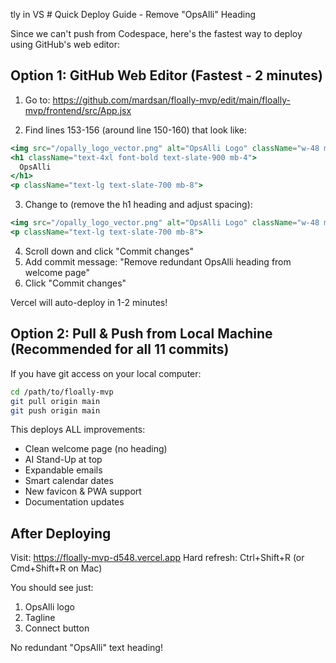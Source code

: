 tly in VS # Quick Deploy Guide - Remove "OpsAlli" Heading

Since we can't push from Codespace, here's the fastest way to deploy using GitHub's web editor:

## Option 1: GitHub Web Editor (Fastest - 2 minutes)

1. Go to: https://github.com/mardsan/floally-mvp/edit/main/floally-mvp/frontend/src/App.jsx

2. Find lines 153-156 (around line 150-160) that look like:
```jsx
<img src="/opally_logo_vector.png" alt="OpsAlli Logo" className="w-48 mx-auto mb-6" />
<h1 className="text-4xl font-bold text-slate-900 mb-4">
  OpsAlli
</h1>
<p className="text-lg text-slate-700 mb-8">
```

3. Change to (remove the h1 heading and adjust spacing):
```jsx
<img src="/opally_logo_vector.png" alt="OpsAlli Logo" className="w-48 mx-auto mb-8" />
<p className="text-lg text-slate-700 mb-8">
```

4. Scroll down and click "Commit changes"
5. Add commit message: "Remove redundant OpsAlli heading from welcome page"
6. Click "Commit changes"

Vercel will auto-deploy in 1-2 minutes!

## Option 2: Pull & Push from Local Machine (Recommended for all 11 commits)

If you have git access on your local computer:

```bash
cd /path/to/floally-mvp
git pull origin main
git push origin main
```

This deploys ALL improvements:
- Clean welcome page (no heading)
- AI Stand-Up at top
- Expandable emails
- Smart calendar dates
- New favicon & PWA support
- Documentation updates

## After Deploying

Visit: https://floally-mvp-d548.vercel.app
Hard refresh: Ctrl+Shift+R (or Cmd+Shift+R on Mac)

You should see just:
1. OpsAlli logo
2. Tagline
3. Connect button

No redundant "OpsAlli" text heading!
